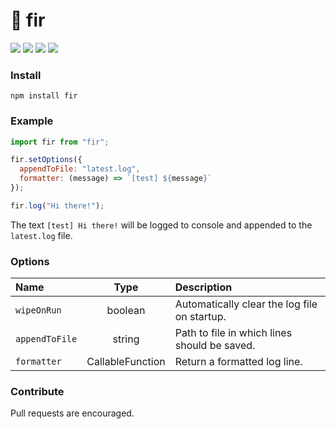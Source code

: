 # 🌲 fir

![](https://badgen.net/npm/v/fir?color=grey)
![](https://badgen.net/npm/dt/fir)
![](https://badgen.net/packagephobia/install/fir?color=055ff3)
![](https://badgen.net/badge/code%20style/prettier/ff51bc)

### Install

`npm install fir`

### Example

```js
import fir from "fir";

fir.setOptions({
  appendToFile: "latest.log",
  formatter: (message) => `[test] ${message}`
});

fir.log("Hi there!");
```

The text `[test] Hi there!` will be logged to console and appended to the `latest.log` file.

### Options

| Name           |       Type       | Description                                  |
| :------------- | :--------------: | :------------------------------------------- |
| `wipeOnRun`    |     boolean      | Automatically clear the log file on startup. |
| `appendToFile` |      string      | Path to file in which lines should be saved. |
| `formatter`    | CallableFunction | Return a formatted log line.                 |

### Contribute

Pull requests are encouraged.
